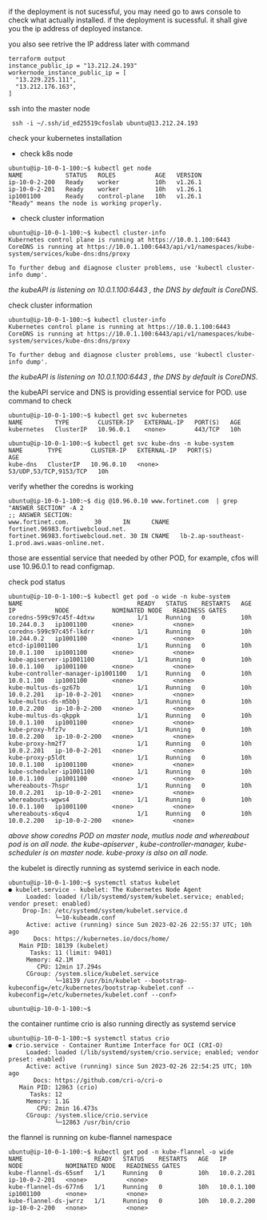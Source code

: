 if the deployment is not sucessful, you may need go to aws console to check what actually installed. 
if the deployment is sucessful. it shall give you the ip address of deployed instance. 

you also see retrive the IP address later with command 


```
terraform output
instance_public_ip = "13.212.24.193"
workernode_instance_public_ip = [
  "13.229.225.111",
  "13.212.176.163",
]
```


ssh into the master node

```
 ssh -i ~/.ssh/id_ed25519cfoslab ubuntu@13.212.24.193

```
check your kubernetes installation 

- check k8s node
```
ubuntu@ip-10-0-1-100:~$ kubectl get node
NAME            STATUS   ROLES           AGE   VERSION
ip-10-0-2-200   Ready    worker          10h   v1.26.1
ip-10-0-2-201   Ready    worker          10h   v1.26.1
ip1001100       Ready    control-plane   10h   v1.26.1
"Ready" means the node is working properly.
```

- check cluster information

```
ubuntu@ip-10-0-1-100:~$ kubectl cluster-info
Kubernetes control plane is running at https://10.0.1.100:6443
CoreDNS is running at https://10.0.1.100:6443/api/v1/namespaces/kube-system/services/kube-dns:dns/proxy

To further debug and diagnose cluster problems, use 'kubectl cluster-info dump'.
```

*the kubeAPI is listening on 10.0.1.100:6443 , the DNS by default is CoreDNS*.    

check cluster information

```
ubuntu@ip-10-0-1-100:~$ kubectl cluster-info
Kubernetes control plane is running at https://10.0.1.100:6443
CoreDNS is running at https://10.0.1.100:6443/api/v1/namespaces/kube-system/services/kube-dns:dns/proxy

To further debug and diagnose cluster problems, use 'kubectl cluster-info dump'.
```
*the kubeAPI is listening on 10.0.1.100:6443 , the DNS by default is CoreDNS*.  

the kubeAPI service  and DNS is providing essential service for POD. use command to check

```
ubuntu@ip-10-0-1-100:~$ kubectl get svc kubernetes
NAME         TYPE        CLUSTER-IP   EXTERNAL-IP   PORT(S)   AGE
kubernetes   ClusterIP   10.96.0.1    <none>        443/TCP   10h

ubuntu@ip-10-0-1-100:~$ kubectl get svc kube-dns -n kube-system
NAME       TYPE        CLUSTER-IP   EXTERNAL-IP   PORT(S)                  AGE
kube-dns   ClusterIP   10.96.0.10   <none>        53/UDP,53/TCP,9153/TCP   10h
```

verify whether the coredns is working 
```
ubuntu@ip-10-0-1-100:~$ dig @10.96.0.10 www.fortinet.com  | grep "ANSWER SECTION" -A 2
;; ANSWER SECTION:
www.fortinet.com.       30      IN      CNAME   fortinet.96983.fortiwebcloud.net.
fortinet.96983.fortiwebcloud.net. 30 IN CNAME   lb-2.ap-southeast-1.prod.aws.waas-online.net.
```
those are essential service that needed by other POD, for example, cfos will use 10.96.0.1 to read configmap. 

check pod status
```
ubuntu@ip-10-0-1-100:~$ kubectl get pod -o wide -n kube-system
NAME                                READY   STATUS    RESTARTS   AGE   IP           NODE            NOMINATED NODE   READINESS GATES
coredns-599c97c45f-4dtxw            1/1     Running   0          10h   10.244.0.3   ip1001100       <none>           <none>
coredns-599c97c45f-lkdrr            1/1     Running   0          10h   10.244.0.2   ip1001100       <none>           <none>
etcd-ip1001100                      1/1     Running   0          10h   10.0.1.100   ip1001100       <none>           <none>
kube-apiserver-ip1001100            1/1     Running   0          10h   10.0.1.100   ip1001100       <none>           <none>
kube-controller-manager-ip1001100   1/1     Running   0          10h   10.0.1.100   ip1001100       <none>           <none>
kube-multus-ds-gz67b                1/1     Running   0          10h   10.0.2.201   ip-10-0-2-201   <none>           <none>
kube-multus-ds-m5bbj                1/1     Running   0          10h   10.0.2.200   ip-10-0-2-200   <none>           <none>
kube-multus-ds-qkppk                1/1     Running   0          10h   10.0.1.100   ip1001100       <none>           <none>
kube-proxy-hfz7v                    1/1     Running   0          10h   10.0.2.200   ip-10-0-2-200   <none>           <none>
kube-proxy-hm2f7                    1/1     Running   0          10h   10.0.2.201   ip-10-0-2-201   <none>           <none>
kube-proxy-p5ldt                    1/1     Running   0          10h   10.0.1.100   ip1001100       <none>           <none>
kube-scheduler-ip1001100            1/1     Running   0          10h   10.0.1.100   ip1001100       <none>           <none>
whereabouts-7hspr                   1/1     Running   0          10h   10.0.2.201   ip-10-0-2-201   <none>           <none>
whereabouts-wgws4                   1/1     Running   0          10h   10.0.1.100   ip1001100       <none>           <none>
whereabouts-x6qv4                   1/1     Running   0          10h   10.0.2.200   ip-10-0-2-200   <none>           <none>
```

*above show coredns POD on master node,  mutlus node and whereabout pod is on all node. the kube-apiserver , kube-controller-manager, kube-scheduler is on master node. kube-proxy is also on all node.*   

the kubelet is directly running as systemd serivice in each node. 

```
ubuntu@ip-10-0-1-100:~$ systemctl status kubelet
● kubelet.service - kubelet: The Kubernetes Node Agent
     Loaded: loaded (/lib/systemd/system/kubelet.service; enabled; vendor preset: enabled)
    Drop-In: /etc/systemd/system/kubelet.service.d
             └─10-kubeadm.conf
     Active: active (running) since Sun 2023-02-26 22:55:37 UTC; 10h ago
       Docs: https://kubernetes.io/docs/home/
   Main PID: 18139 (kubelet)
      Tasks: 11 (limit: 9401)
     Memory: 42.1M
        CPU: 12min 17.294s
     CGroup: /system.slice/kubelet.service
             └─18139 /usr/bin/kubelet --bootstrap-kubeconfig=/etc/kubernetes/bootstrap-kubelet.conf --kubeconfig=/etc/kubernetes/kubelet.conf --conf>

ubuntu@ip-10-0-1-100:~$
```

the container runtime crio is also running directly as systemd service 
```
ubuntu@ip-10-0-1-100:~$ systemctl status crio
● crio.service - Container Runtime Interface for OCI (CRI-O)
     Loaded: loaded (/lib/systemd/system/crio.service; enabled; vendor preset: enabled)
     Active: active (running) since Sun 2023-02-26 22:54:25 UTC; 10h ago
       Docs: https://github.com/cri-o/cri-o
   Main PID: 12863 (crio)
      Tasks: 12
     Memory: 1.1G
        CPU: 2min 16.473s
     CGroup: /system.slice/crio.service
             └─12863 /usr/bin/crio
```

the flannel is  running on kube-flannel namespace

```
ubuntu@ip-10-0-1-100:~$ kubectl get pod -n kube-flannel -o wide
NAME                    READY   STATUS    RESTARTS   AGE   IP           NODE            NOMINATED NODE   READINESS GATES
kube-flannel-ds-65smf   1/1     Running   0          10h   10.0.2.201   ip-10-0-2-201   <none>           <none>
kube-flannel-ds-677n6   1/1     Running   0          10h   10.0.1.100   ip1001100       <none>           <none>
kube-flannel-ds-jwrrz   1/1     Running   0          10h   10.0.2.200   ip-10-0-2-200   <none>           <none>
```




